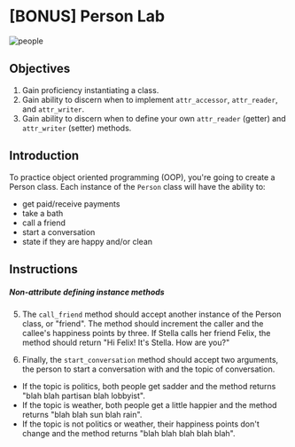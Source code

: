 # [BONUS] Person Lab

![people](https://s3-us-west-2.amazonaws.com/web-dev-readme-photos/oo-labs/people.jpg)

## Objectives

1. Gain proficiency instantiating a class.
2. Gain ability to discern when to implement `attr_accessor`, `attr_reader`,  and `attr_writer`.
3. Gain ability to discern when to define your own `attr_reader` (getter) and `attr_writer` (setter) methods.

## Introduction

To practice object oriented programming (OOP), you're going to create a Person class. Each instance of the `Person` class will have the ability to:

- get paid/receive payments
- take a bath
- call a friend
- start a conversation
- state if they are happy and/or clean

## Instructions
<!-- 
- First you need to create a person class that is initialized with a name that cannot be changed. -->
<!-- - Each instance of class `Person`should be able to remember their name -->
<!-- - Each instance of  class `Person` should start with $25 in their bank accounts -->
<!-- - Each instance of  class `Person` should start with eight happiness points -->
<!-- - Each instance of  class `Person` should start with eight hygiene points -->
<!-- - The happiness and hygiene points should be able to change, however the maximum and minimum points for both happiness and hygiene should be 10 and  0 respectively -->
<!-- - The amount in the bank account should also be able to change, though it has no max or min. -->

##### Non-attribute defining instance methods

<!-- 1. The `clean?` and `happy?` methods are pretty similiar: they should return `true` if the happiness or hygiene points exceed seven. Otherwise they should return false. -->

<!-- 2. The `get_paid` method should accept a salary amount and add this to the person's bank account. Then the method should return the string "all about the benjamins". -->

<!-- 3. The `take_bath` method should increment the person's hygiene points by four and return the string "♪ Rub-a-dub just relaxing in the tub ♫". -->

<!-- 4. The `work_out` method should increment the person's happiness by two points, decrease their hygiene by three points, and return the Queen lyrics, "♪ another one bites the dust ♫". -->

5. The `call_friend` method should accept another instance of the Person class, or "friend". The method should increment the caller and the callee's happiness points by three. If Stella calls her friend Felix, the method should return "Hi Felix! It's Stella. How are you?"

6. Finally, the `start_conversation` method should accept two arguments, the person to start a conversation with and the topic of conversation.

  - If the topic is politics, both people get sadder and the method returns "blah blah partisan blah lobbyist".
  - If the topic is weather, both people get a little happier and the method returns "blah blah sun blah rain".
  - If the topic is not politics or weather, their happiness points don't change and the method returns "blah blah blah blah blah".
